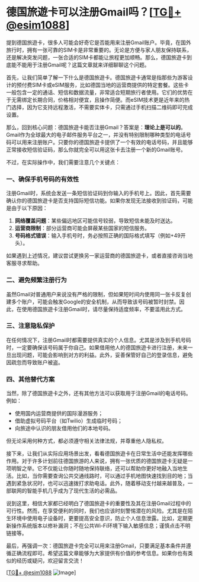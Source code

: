 # 德国旅遊卡可以注册Gmail吗？[[TG💪+ @esim1088](https://t.me/s/esim1088)]

提到德国旅遊卡，很多人可能会好奇它是否能用来注册Gmail账户。毕竟，在国外旅行时，拥有一张可靠的SIM卡是非常重要的。无论是方便与家人朋友保持联系，还是解决突发问题，一张合适的SIM卡都能让旅程更加顺畅。那么，德国旅遊卡到底能不能用于注册Gmail呢？这篇文章就来详细聊聊这个问题。

首先，让我们简单了解一下什么是德国旅遊卡。德国旅遊卡通常是指那些为游客设计的预付费SIM卡或eSIM服务，比如德国当地的运营商提供的特定套餐。这些卡一般包含一定的通话、短信和数据流量，非常适合短期旅行者使用。它们的优势在于无需绑定长期合同，价格相对便宜，且操作简便。而eSIM技术更是近年来的热门选择，因为它支持远程激活，不需要实体卡，只需通过手机扫描二维码即可完成设置。

那么，回到核心问题：德国旅遊卡能否注册Gmail？答案是：**理论上是可以的**。Gmail作为全球最大的电子邮件服务平台之一，并没有特别限制哪种类型的电话号码可以用来注册账户。只要你的德国旅遊卡提供了一个有效的电话号码，并且能够正常接收短信验证码，那么你就完全可以用这张卡去注册一个新的Gmail账号。

不过，在实际操作中，我们需要注意几个关键点：

### 一、确保手机号码的有效性

注册Gmail时，系统会发送一条短信验证码到你输入的手机号上。因此，首先需要确认你的德国旅遊卡是否支持国际短信功能。如果你发现无法接收到验证码，可能是由于以下原因：
1. **网络覆盖问题**：某些偏远地区可能信号较弱，导致短信未能及时送达。
2. **运营商限制**：部分运营商可能会屏蔽某些国家的短信服务。
3. **号码格式错误**：输入手机号时，务必按照正确的国际格式填写（例如+49开头）。

如果遇到上述情况，建议尝试更换另一家运营商的德国旅遊卡，或者直接咨询当地客服寻求帮助。

### 二、避免频繁注册行为

虽然Gmail对普通用户来说没有严格的限制，但如果短时间内使用同一张卡反复创建多个账户，可能会触发Google的安全机制，从而导致该号码被暂时封禁。因此，在使用德国旅遊卡注册Gmail时，请尽量保持适度频率，不要滥用此方式。

### 三、注意隐私保护

在任何情况下，注册Gmail时都需要提供真实的个人信息。尤其是涉及到手机号码时，一定要确保该号码属于你自己。如果借用他人的德国旅遊卡进行注册，未来一旦出现问题，可能会影响到对方的利益。此外，妥善保管好自己的登录信息，避免因疏忽而导致账户被盗。

### 四、其他替代方案

当然，除了德国旅遊卡之外，还有其他方法可以获取用于注册Gmail的电话号码。例如：
- 使用国内运营商提供的国际漫游服务；
- 借助虚拟号码平台（如Twilio）生成临时号码；
- 向旅途中认识的朋友借用他们的本地号码。

但无论采用何种方式，都必须遵守相关法律法规，并尊重他人隐私权。

接下来，让我们从实际应用场景出发，看看德国旅遊卡在日常生活中还能发挥哪些作用。对于许多计划前往德国旅游的人来说，拥有一张优质的德国旅遊卡无疑是一项明智之举。它不仅能让你随时随地保持联络，还可以帮助你更好地融入当地生活。比如，当你需要查询公共交通线路时，可以通过手机地图快速找到目的地；当遇到紧急状况时，也可以迅速拨打求助电话。此外，随着移动支付越来越普及，一部联网的智能手机几乎成为了现代生活的必需品。

说到这里，相信大家都已经明白了德国旅遊卡的重要性及其在注册Gmail过程中的可行性。然而，在享受便利的同时，我们也应该时刻警惕潜在的风险。尤其是在陌生环境中使用电子设备时，更要提高安全意识，防止个人信息泄露。比如，定期更新操作系统版本以修补漏洞；不在公共Wi-Fi环境下输入敏感信息；谨慎点击不明链接等。

最后，再强调一次：德国旅遊卡完全可以用来注册Gmail，只要满足基本条件并遵循正确流程即可。希望这篇文章能够为大家提供有价值的参考信息。如果你也有类似的经历或疑问，欢迎留言交流！

[[TG💪+ @esim1088](https://t.me/s/esim1088) ![Image](https://i.postimg.cc/4NQfJmqS/Snipaste-2025-05-13-00-14-12.png)]